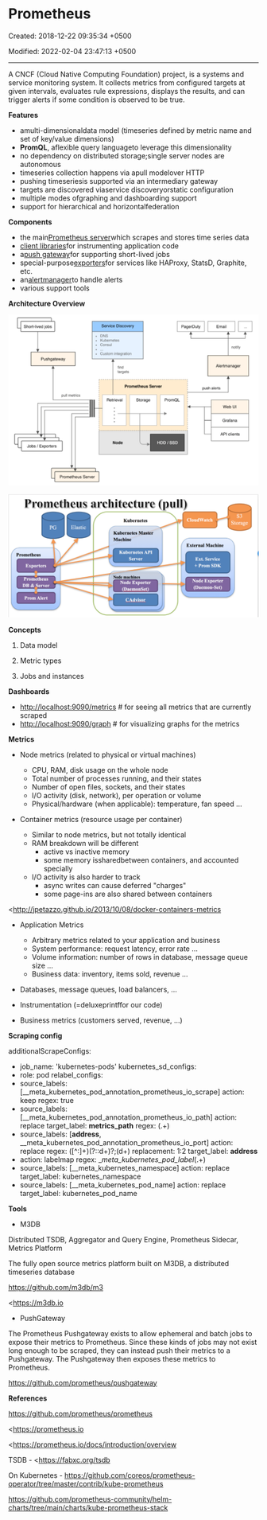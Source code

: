 # Prometheus

Created: 2018-12-22 09:35:34 +0500

Modified: 2022-02-04 23:47:13 +0500

---

A CNCF (Cloud Native Computing Foundation) project, is a systems and service monitoring system. It collects metrics from configured targets at given intervals, evaluates rule expressions, displays the results, and can trigger alerts if some condition is observed to be true.



**Features**
-   amulti-dimensionaldata model (timeseries defined by metric name and set of key/value dimensions)
-   **PromQL**, aflexible query languageto leverage this dimensionality
-   no dependency on distributed storage;single server nodes are autonomous
-   timeseries collection happens via apull modelover HTTP
-   pushing timeseriesis supported via an intermediary gateway
-   targets are discovered viaservice discoveryorstatic configuration
-   multiple modes ofgraphing and dashboarding support
-   support for hierarchical and horizontalfederation



**Components**
-   the main[Prometheus server](https://github.com/prometheus/prometheus)which scrapes and stores time series data
-   [client libraries](https://prometheus.io/docs/instrumenting/clientlibs/)for instrumenting application code
-   a[push gateway](https://github.com/prometheus/pushgateway)for supporting short-lived jobs
-   special-purpose[exporters](https://prometheus.io/docs/instrumenting/exporters/)for services like HAProxy, StatsD, Graphite, etc.
-   an[alertmanager](https://github.com/prometheus/alertmanager)to handle alerts
-   various support tools



**Architecture Overview**



![Short-lived jobs Pushgateway pull metrics Jobs / Exporters Prometheus Server Service Discovery • DNS Kubernetes • Consul • Custom integration find targets Prometheus Server PagerDuty Email notify Alertmanager push alerts PromQL Retrieval Node Storage Web UI Grafana API clients HDD / SSD ](../../media/DevOps-Monitoring-Prometheus-image1.png)



![Prometheus architecture (pull) Storage PG Elastic Prometheus Exporters Prometheus DB &Server Prom Alert Kubernetes Kubernetes Master Machine Kubernetes API Server Node machines Node Exporter CloudWatch External Machine Ext. Service + Prom SDK Node Exporter (Daemon-Set) ](../../media/DevOps-Monitoring-Prometheus-image2.png)





**Concepts**

1.  Data model

2.  Metric types

3.  Jobs and instances



**Dashboards**
-   <http://localhost:9090/metrics> # for seeing all metrics that are currently scraped
-   <http://localhost:9090/graph> # for visualizing graphs for the metrics



**Metrics**
-   Node metrics (related to physical or virtual machines)
    -   CPU, RAM, disk usage on the whole node
    -   Total number of processes running, and their states
    -   Number of open files, sockets, and their states
    -   I/O activity (disk, network), per operation or volume
    -   Physical/hardware (when applicable): temperature, fan speed ...


-   Container metrics (resource usage per container)
    -   Similar to node metrics, but not totally identical
    -   RAM breakdown will be different
        -   active vs inactive memory
        -   some memory issharedbetween containers, and accounted specially
    -   I/O activity is also harder to track
        -   async writes can cause deferred "charges"
        -   some page-ins are also shared between containers



<http://jpetazzo.github.io/2013/10/08/docker-containers-metrics


-   Application Metrics
    -   Arbitrary metrics related to your application and business
    -   System performance: request latency, error rate ...
    -   Volume information: number of rows in database, message queue size ...
    -   Business data: inventory, items sold, revenue ...


-   Databases, message queues, load balancers, ...
-   Instrumentation (=deluxeprintffor our code)
-   Business metrics (customers served, revenue, ...)



**Scraping config**

additionalScrapeConfigs:
- job_name: 'kubernetes-pods'
kubernetes_sd_configs:
- role: pod
relabel_configs:
- source_labels: [__meta_kubernetes_pod_annotation_prometheus_io_scrape]
action: keep
regex: true
- source_labels: [__meta_kubernetes_pod_annotation_prometheus_io_path]
action: replace
target_label: __metrics_path__
regex: (.+)
- source_labels: [__address__, __meta_kubernetes_pod_annotation_prometheus_io_port]
action: replace
regex: ([^:]+)(?::d+)?;(d+)
replacement: $1:$2
target_label: __address__
- action: labelmap
regex: __meta_kubernetes_pod_label_(.+)
- source_labels: [__meta_kubernetes_namespace]
action: replace
target_label: kubernetes_namespace
- source_labels: [__meta_kubernetes_pod_name]
action: replace
target_label: kubernetes_pod_name

**Tools**
-   M3DB

Distributed TSDB, Aggregator and Query Engine, Prometheus Sidecar, Metrics Platform

The fully open source metrics platform built on M3DB, a distributed timeseries database



<https://github.com/m3db/m3>

<https://m3db.io


-   PushGateway

The Prometheus Pushgateway exists to allow ephemeral and batch jobs to expose their metrics to Prometheus. Since these kinds of jobs may not exist long enough to be scraped, they can instead push their metrics to a Pushgateway. The Pushgateway then exposes these metrics to Prometheus.



<https://github.com/prometheus/pushgateway>



**References**

<https://github.com/prometheus/prometheus>

<https://prometheus.io

<https://prometheus.io/docs/introduction/overview

TSDB - <https://fabxc.org/tsdb

On Kubernetes - <https://github.com/coreos/prometheus-operator/tree/master/contrib/kube-prometheus>



<https://github.com/prometheus-community/helm-charts/tree/main/charts/kube-prometheus-stack>


